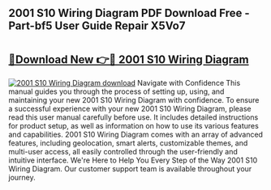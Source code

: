 ## 2001 S10 Wiring Diagram PDF Download Free - Part-bf5 User Guide Repair X5Vo7

# <h2><a href="http://dfk2xl6.blite.top/?on=2001+S10+Wiring+Diagram">🔗Download New 👉🔴 2001 S10 Wiring Diagram</a></h2>

[![2001 S10 Wiring Diagram download](https://i.imgur.com/lujVjoI.png)](http://dfk2xl6.blite.top/?on=2001+S10+Wiring+Diagram)
Navigate with Confidence This manual guides you through the process of setting up, using, and maintaining your new 2001 S10 Wiring Diagram with confidence. To ensure a successful experience with your new 2001 S10 Wiring Diagram, please read this user manual carefully before use. It includes detailed instructions for product setup, as well as information on how to use its various features and capabilities. 2001 S10 Wiring Diagram comes with an array of advanced features, including geolocation, smart alerts, customizable themes, and multi-user access, all easily controlled through the user-friendly and intuitive interface. We're Here to Help You Every Step of the Way 2001 S10 Wiring Diagram. Our customer support team is available throughout your journey.
